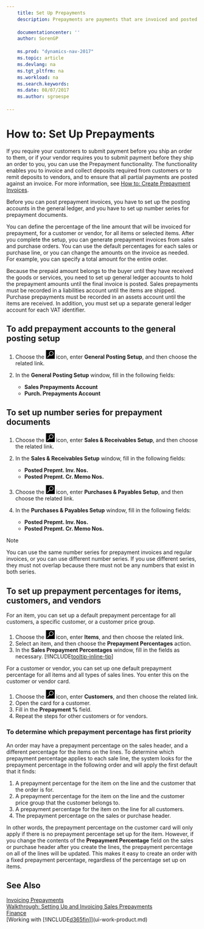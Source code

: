 ```yaml
---
    title: Set Up Prepayments 
    description: Prepayments are payments that are invoiced and posted to a sales or purchase prepayment order before final invoicing. You might require a deposit before you manufacture items to order, or you might require payment before you ship items to a customer. The prepayments functionality enables you to invoice and collect deposits required from customers or to remit deposits to vendors. Thus, you can ensure that all payments are posted against an invoice.
    
    documentationcenter: ''
    author: SorenGP

    ms.prod: "dynamics-nav-2017"
    ms.topic: article
    ms.devlang: na
    ms.tgt_pltfrm: na
    ms.workload: na
    ms.search.keywords:
    ms.date: 08/07/2017
    ms.author: sgroespe

---
```

# How to: Set Up Prepayments
If you require your customers to submit payment before you ship an order to them, or if your vendor requires you to submit payment before they ship an order to you, you can use the Prepayment functionality. The functionality enables you to invoice and collect deposits required from customers or to remit deposits to vendors, and to ensure that all partial payments are posted against an invoice. For more information, see [How to: Create Prepayment Invoices](finance-how-to-create-prepayment-invoices.md).

Before you can post prepayment invoices, you have to set up the posting accounts in the general ledger, and you have to set up number series for prepayment documents.  

You can define the percentage of the line amount that will be invoiced for prepayment, for a customer or vendor, for all items or selected items. After you complete the setup, you can generate prepayment invoices from sales and purchase orders. You can use the default percentages for each sales or purchase line, or you can change the amounts on the invoice as needed. For example, you can specify a total amount for the entire order.  

Because the prepaid amount belongs to the buyer until they have received the goods or services, you need to set up general ledger accounts to hold the prepayment amounts until the final invoice is posted. Sales prepayments must be recorded in a liabilities account until the items are shipped. Purchase prepayments must be recorded in an assets account until the items are received. In addition, you must set up a separate general ledger account for each VAT identifier.

## To add prepayment accounts to the general posting setup  

1. Choose the ![Search for Page or Report](media/ui-search/search_small.png "Search for Page or Report icon") icon, enter **General Posting Setup**, and then choose the related link.
2. In the **General Posting Setup** window, fill in the following fields:  

    - **Sales Prepayments Account**  
    - **Purch. Prepayments Account**  

## To set up number series for prepayment documents  

1. Choose the ![Search for Page or Report](media/ui-search/search_small.png "Search for Page or Report icon") icon, enter **Sales & Receivables Setup**, and then choose the related link.
2. In the **Sales & Receivables Setup** window, fill in the following fields:  

   - **Posted Prepmt. Inv. Nos.**
   - **Posted Prepmt. Cr. Memo Nos.**

1. Choose the ![Search for Page or Report](media/ui-search/search_small.png "Search for Page or Report icon") icon, enter **Purchases & Payables Setup**, and then choose the related link.
2. In the **Purchases & Payables Setup** window, fill in the following fields:

    - **Posted Prepmt. Inv. Nos.**
    - **Posted Prepmt. Cr. Memo Nos.**

> [!NOTE]  
>  You can use the same number series for prepayment invoices and regular invoices, or you can use different number series. If you use different series, they must not overlap because there must not be any numbers that exist in both series.  

## To set up prepayment percentages for items, customers, and vendors  
For an item, you can set up a default prepayment percentage for all customers, a specific customer, or a customer price group.  

1. Choose the ![Search for Page or Report](media/ui-search/search_small.png "Search for Page or Report icon") icon, enter **Items**, and then choose the related link.
2. Select an item, and then choose the **Prepayment Percentages** action.  
3. In the **Sales Prepayment Percentages** window, fill in the fields as necessary. [!INCLUDE[tooltip-inline-tip](includes/tooltip-inline-tip_md.md)]

For a customer or vendor, you can set up one default prepayment percentage for all items and all types of sales lines. You enter this on the customer or vendor card.

1. Choose the ![Search for Page or Report](media/ui-search/search_small.png "Search for Page or Report icon") icon, enter **Customers**, and then choose the related link.
2. Open the card for a customer.
3. Fill in the **Prepayment %** field.
4. Repeat the steps for other customers or for vendors.  

### To determine which prepayment percentage has first priority  
An order may have a prepayment percentage on the sales header, and a different percentage for the items on the lines. To determine which prepayment percentage applies to each sale line, the system looks for the prepayment percentage in the following order and will apply the first default that it finds:  
1. A prepayment percentage for the item on the line and the customer that the order is for.  
2. A prepayment percentage for the item on the line and the customer price group that the customer belongs to.  
3. A prepayment percentage for the item on the line for all customers.  
4. The prepayment percentage on the sales or purchase header.  

In other words, the prepayment percentage on the customer card will only apply if there is no prepayment percentage set up for the item. However, if you change the contents of the **Prepayment Percentage** field on the sales or purchase header after you create the lines, the prepayment percentage on all of the lines will be updated. This makes it easy to create an order with a fixed prepayment percentage, regardless of the percentage set up on items.

## See Also  
[Invoicing Prepayments](finance-invoice-prepayments.md)  
[Walkthrough: Setting Up and Invoicing Sales Prepayments](walkthrough-setting-up-and-invoicing-sales-prepayments.md)  
[Finance](finance.md)  
[Working with [!INCLUDE[d365fin](includes/d365fin_md.md)]](ui-work-product.md)
